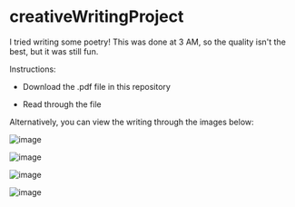 # creativeWritingProject

I tried writing some poetry! This was done at 3 AM, so the quality isn't the best, but it was still fun.

Instructions:

- Download the .pdf file in this repository

- Read through the file

Alternatively, you can view the writing through the images below:

![image](https://github.com/user-attachments/assets/f3f03810-5bb5-4f50-a8ab-35f45a6ef72a)

![image](https://github.com/user-attachments/assets/cf62953d-9b79-4e94-af8f-86913b600377)

![image](https://github.com/user-attachments/assets/7a658ee9-3eba-4aa6-b375-e6c0ae5e3af0)

![image](https://github.com/user-attachments/assets/0f7c14ae-467c-4d91-8db1-a9edce9a9eb0)
